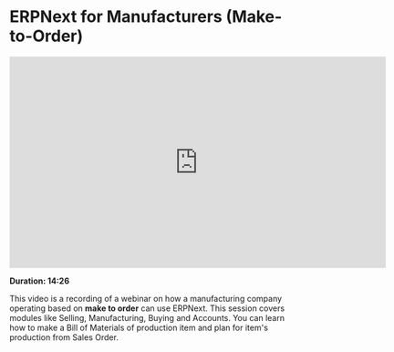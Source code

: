 <!-- add-breadcrumbs -->
<!-- add-breadcrumbs -->
# ERPNext for Manufacturers (Make-to-Order)

<iframe width="660" height="371" src="https://www.youtube.com/embed/xE74wdQU5cc" frameborder="0" allowfullscreen></iframe>

**Duration: 14:26**

This video is a recording of a webinar on how a manufacturing company operating based on **make to order** can use ERPNext. This session covers modules like Selling, Manufacturing, Buying and Accounts. You can learn how to make a Bill of Materials of production item and plan for item's production from Sales Order.